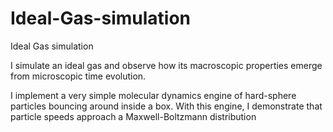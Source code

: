 # Ideal-Gas-simulation
Ideal Gas simulation

I simulate an ideal gas and observe how its macroscopic properties emerge from microscopic time
evolution. 

I implement a very simple molecular dynamics engine of hard-sphere particles
bouncing around inside a box. With this engine, I demonstrate that particle speeds approach a
Maxwell-Boltzmann distribution
